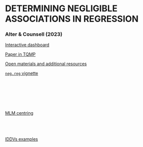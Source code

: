 # DETERMINING NEGLIGIBLE ASSOCIATIONS IN REGRESSION


### Alter & Counsell (2023)


[Interactive dashboard](Alter-and-Counsell--2023--Interactive-Dashboard.html) 

[Paper in TQMP](https://www.tqmp.org/RegularArticles/vol19-1/p059/)

[Open materials and additional resources](https://osf.io/w96xe/)

[`neg.reg` vignette](neg.reg.vignette.html) 

<br><br><br><br><br>



[MLM centring](centeringMLM.gif)
<br><br><br><br><br>
[IDDVs examples](presentation-Examples.html) 
